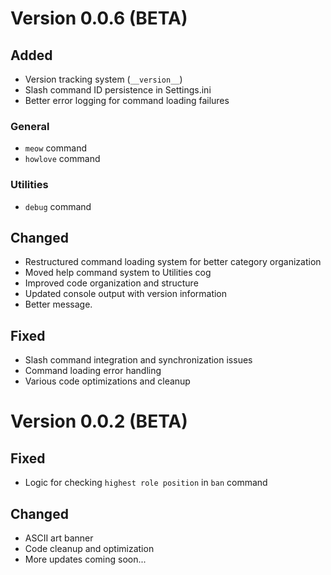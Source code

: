 # Version 0.0.6 (BETA)
## Added
- Version tracking system (`__version__`)
- Slash command ID persistence in Settings.ini
- Better error logging for command loading failures

### General
- `meow` command
- `howlove` command
### Utilities
- `debug` command

## Changed
- Restructured command loading system for better category organization
- Moved help command system to Utilities cog
- Improved code organization and structure
- Updated console output with version information
- Better message.

## Fixed
- Slash command integration and synchronization issues
- Command loading error handling
- Various code optimizations and cleanup

# Version 0.0.2 (BETA)
## Fixed
- Logic for checking `highest role position` in `ban` command

## Changed
- ASCII art banner
- Code cleanup and optimization
- More updates coming soon...

